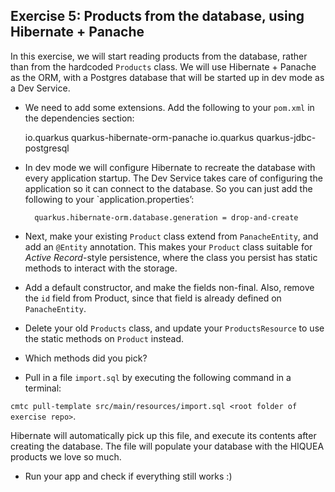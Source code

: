 ## Exercise 5: Products from the database, using Hibernate + Panache

In this exercise, we will start reading products from the database, rather than from the hardcoded `Products` class. We will use Hibernate + Panache as the ORM, with a Postgres database that will be started up in dev mode as a Dev Service.

* We need to add some extensions. Add the following to your `pom.xml` in the dependencies section:

    <dependency>
      <groupId>io.quarkus</groupId>
      <artifactId>quarkus-hibernate-orm-panache</artifactId>
    </dependency>
    <dependency>
      <groupId>io.quarkus</groupId>
      <artifactId>quarkus-jdbc-postgresql</artifactId>
    </dependency>

* In dev mode we will configure Hibernate to recreate the database with every application startup. The Dev Service takes care of configuring the application so it can connect to the database. So you can just add the following to your `application.properties’:

        quarkus.hibernate-orm.database.generation = drop-and-create
  
* Next, make your existing `Product` class extend from `PanacheEntity`, and add an `@Entity` annotation. This makes your `Product` class suitable for _Active Record_-style persistence, where the class you persist has static methods to interact with the storage.
* Add a default constructor, and make the fields non-final. Also, remove the `id` field from Product, since that field is already defined on `PanacheEntity`.
* Delete your old `Products` class, and update your `ProductsResource` to use the static methods on `Product` instead.
* Which methods did you pick?

* Pull in a file `import.sql` by executing the following command in a terminal:

`cmtc pull-template src/main/resources/import.sql <root folder of exercise repo>`.

Hibernate will automatically pick up this file, and execute its contents after creating the database. The file will populate your database with the HIQUEA products we love so much.

* Run your app and check if everything still works :)

